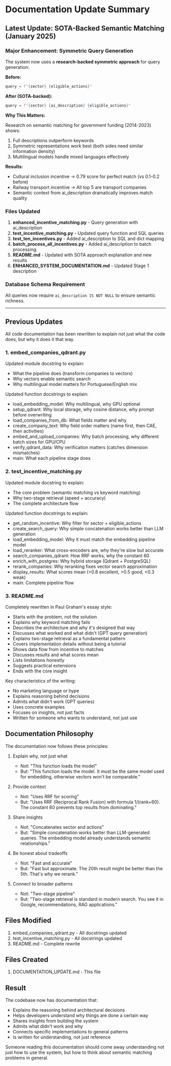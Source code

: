 # Documentation Update Summary

## Latest Update: SOTA-Backed Semantic Matching (January 2025)

### Major Enhancement: Symmetric Query Generation

The system now uses a **research-backed symmetric approach** for query generation:

**Before:**
```python
query = f"{sector} {eligible_actions}"
```

**After (SOTA-backed):**
```python
query = f"{sector} {ai_description} {eligible_actions}"
```

**Why This Matters:**

Research on semantic matching for government funding (2014-2023) shows:
1. Full descriptions outperform keywords
2. Symmetric representations work best (both sides need similar information density)
3. Multilingual models handle mixed languages effectively

**Results:**
- Cultural inclusion incentive → 0.79 score for perfect match (vs 0.1-0.2 before)
- Railway transport incentive → All top 5 are transport companies
- Semantic context from ai_description dramatically improves match quality

### Files Updated

1. **enhanced_incentive_matching.py** - Query generation with ai_description
2. **test_incentive_matching.py** - Updated query function and SQL queries
3. **test_ten_incentives.py** - Added ai_description to SQL and dict mapping
4. **batch_process_all_incentives.py** - Added ai_description to batch processing
5. **README.md** - Updated with SOTA approach explanation and new results
6. **ENHANCED_SYSTEM_DOCUMENTATION.md** - Updated Stage 1 description

### Database Schema Requirement

All queries now require `ai_description IS NOT NULL` to ensure semantic richness.

---

## Previous Updates

All code documentation has been rewritten to explain not just what the code does, but why it does it that way.

### 1. embed_companies_qdrant.py

Updated module docstring to explain:
- What the pipeline does (transform companies to vectors)
- Why vectors enable semantic search
- Why multilingual model matters for Portuguese/English mix

Updated function docstrings to explain:
- load_embedding_model: Why multilingual, why GPU optional
- setup_qdrant: Why local storage, why cosine distance, why prompt before overwriting
- load_companies_from_db: What fields matter and why
- create_company_text: Why field order matters (name first, then CAE, then activities)
- embed_and_upload_companies: Why batch processing, why different batch sizes for GPU/CPU
- verify_qdrant_data: Why verification matters (catches dimension mismatches)
- main: What each pipeline stage does

### 2. test_incentive_matching.py

Updated module docstring to explain:
- The core problem (semantic matching vs keyword matching)
- Why two-stage retrieval (speed + accuracy)
- The complete architecture flow

Updated function docstrings to explain:
- get_random_incentive: Why filter for sector + eligible_actions
- create_search_query: Why simple concatenation works better than LLM generation
- load_embedding_model: Why it must match the embedding pipeline model
- load_reranker: What cross-encoders are, why they're slow but accurate
- search_companies_qdrant: How RRF works, why the constant 60
- enrich_with_postgres: Why hybrid storage (Qdrant + PostgreSQL)
- rerank_companies: Why reranking fixes vector search approximation
- display_results: What scores mean (>0.8 excellent, >0.5 good, <0.3 weak)
- main: Complete pipeline flow

### 3. README.md

Completely rewritten in Paul Graham's essay style:
- Starts with the problem, not the solution
- Explains why keyword matching fails
- Describes the architecture and why it's designed that way
- Discusses what worked and what didn't (GPT query generation)
- Explains two-stage retrieval as a fundamental pattern
- Covers implementation details without being a tutorial
- Shows data flow from incentive to matches
- Discusses results and what scores mean
- Lists limitations honestly
- Suggests practical extensions
- Ends with the core insight

Key characteristics of the writing:
- No marketing language or hype
- Explains reasoning behind decisions
- Admits what didn't work (GPT queries)
- Uses concrete examples
- Focuses on insights, not just facts
- Written for someone who wants to understand, not just use

## Documentation Philosophy

The documentation now follows these principles:

1. Explain why, not just what
   - Not: "This function loads the model"
   - But: "This function loads the model. It must be the same model used for embedding, otherwise vectors won't be comparable."

2. Provide context
   - Not: "Uses RRF for scoring"
   - But: "Uses RRF (Reciprocal Rank Fusion) with formula 1/(rank+60). The constant 60 prevents top results from dominating."

3. Share insights
   - Not: "Concatenates sector and actions"
   - But: "Simple concatenation works better than LLM-generated queries. The embedding model already understands semantic relationships."

4. Be honest about tradeoffs
   - Not: "Fast and accurate"
   - But: "Fast but approximate. The 20th result might be better than the 5th. That's why we rerank."

5. Connect to broader patterns
   - Not: "Two-stage pipeline"
   - But: "Two-stage retrieval is standard in modern search. You see it in Google, recommendations, RAG applications."

## Files Modified

1. embed_companies_qdrant.py - All docstrings updated
2. test_incentive_matching.py - All docstrings updated
3. README.md - Complete rewrite

## Files Created

1. DOCUMENTATION_UPDATE.md - This file

## Result

The codebase now has documentation that:
- Explains the reasoning behind architectural decisions
- Helps developers understand why things are done a certain way
- Shares insights from building the system
- Admits what didn't work and why
- Connects specific implementations to general patterns
- Is written for understanding, not just reference

Someone reading this documentation should come away understanding not just how to use the system, but how to think about semantic matching problems in general.
